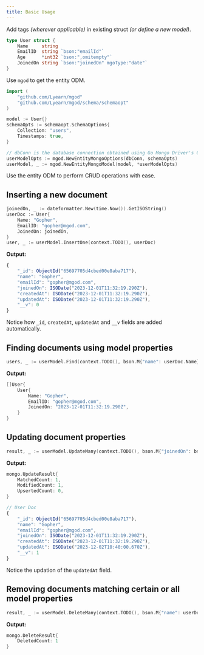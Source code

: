 ```yaml
---
title: Basic Usage
---
```


Add tags _(wherever applicable)_ in existing struct _(or define a new model)_.

```go
type User struct {
	Name     string
	EmailID  string `bson:"emailId"`
	Age      *int32 `bson:",omitempty"`
	JoinedOn string `bson:"joinedOn" mgoType:"date"`
}
```

Use `mgod` to get the entity ODM.

```go
import (
	"github.com/Lyearn/mgod"
	"github.com/Lyearn/mgod/schema/schemaopt"
)

model := User{}
schemaOpts := schemaopt.SchemaOptions{
	Collection: "users",
	Timestamps: true,
}

// dbConn is the database connection obtained using Go Mongo Driver's Connect method.
userModelOpts := mgod.NewEntityMongoOptions(dbConn, schemaOpts)
userModel, _ := mgod.NewEntityMongoModel(model, *userModelOpts)
```

Use the entity ODM to perform CRUD operations with ease.

## Inserting a new document

```go
joinedOn, _ := dateformatter.New(time.Now()).GetISOString()
userDoc := User{
	Name: "Gopher",
	EmailID: "gopher@mgod.com",
	JoinedOn: joinedOn,
}
user, _ := userModel.InsertOne(context.TODO(), userDoc)
```

**Output:**

```js
{
	"_id": ObjectId("65697705d4cbed00e8aba717"),
	"name": "Gopher",
	"emailId": "gopher@mgod.com",
	"joinedOn": ISODate("2023-12-01T11:32:19.290Z"),
	"createdAt": ISODate("2023-12-01T11:32:19.290Z"),
	"updatedAt": ISODate("2023-12-01T11:32:19.290Z"),
	"__v": 0
}
```

Notice how `_id`, `createdAt`, `updatedAt` and `__v` fields are added automatically.

## Finding documents using model properties

```go
users, _ := userModel.Find(context.TODO(), bson.M{"name": userDoc.Name})
```

**Output:**

```go
[]User{
	User{
		Name: "Gopher",
		EmailID: "gopher@mgod.com",
		JoinedOn: "2023-12-01T11:32:19.290Z",
	}
}
```

## Updating document properties

```go
result, _ := userModel.UpdateMany(context.TODO(), bson.M{"joinedOn": bson.M{"$gte": "2023-12-01T00:00:00.000Z"}}, bson.M{"$inc": {"__v": 1}})
```

**Output:**

```go
mongo.UpdateResult{
	MatchedCount: 1,
	ModifiedCount: 1,
	UpsertedCount: 0,
}
```

```js
// User Doc
{
	"_id": ObjectId("65697705d4cbed00e8aba717"),
	"name": "Gopher",
	"emailId": "gopher@mgod.com",
	"joinedOn": ISODate("2023-12-01T11:32:19.290Z"),
	"createdAt": ISODate("2023-12-01T11:32:19.290Z"),
	"updatedAt": ISODate("2023-12-02T10:40:00.670Z"),
	"__v": 1
}
```

Notice the updation of the `updatedAt` field.

## Removing documents matching certain or all model properties

```go
result, _ := userModel.DeleteMany(context.TODO(), bson.M{"name": userDoc.Name})
```

**Output:**

```go
mongo.DeleteResult{
	DeletedCount: 1
}
```
